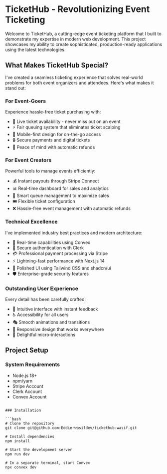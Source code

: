 # TicketHub - Revolutionizing Event Ticketing 

Welcome to TicketHub, a cutting-edge event ticketing platform that I built to demonstrate my expertise in modern web development. This project showcases my ability to create sophisticated, production-ready applications using the latest technologies. 

## What Makes TicketHub Special?

I've created a seamless ticketing experience that solves real-world problems for both event organizers and attendees. Here's what makes it stand out:

### For Event-Goers 

Experience hassle-free ticket purchasing with:
 
- 🎫 Live ticket availability - never miss out on an event 
- ⚡ Fair queuing system that eliminates ticket scalping
- 📱 Mobile-first design for on-the-go access
- 🔒 Secure payments and digital tickets
- 💸 Peace of mind with automatic refunds

### For Event Creators

Powerful tools to manage events efficiently:

- 💰 Instant payouts through Stripe Connect
- 📊 Real-time dashboard for sales and analytics
- 🎯 Smart queue management to maximize sales
- 🎟️ Flexible ticket configuration
- ❌ Hassle-free event management with automatic refunds

### Technical Excellence

I've implemented industry best practices and modern architecture:

- 🚀 Real-time capabilities using Convex
- 🔐 Secure authentication with Clerk
- 💳 Professional payment processing via Stripe
- ⚡ Lightning-fast performance with Next.js 14
- 🎨 Polished UI using Tailwind CSS and shadcn/ui
- 🛡️ Enterprise-grade security features

### Outstanding User Experience

Every detail has been carefully crafted:

- 🎯 Intuitive interface with instant feedback
- ♿ Accessibility for all users
- 🎭 Smooth animations and transitions
- 📱 Responsive design that works everywhere
- 💫 Delightful micro-interactions

## Project Setup

### System Requirements

- Node.js 18+
- npm/yarn
- Stripe Account
- Clerk Account
- Convex Account

````

### Installation

```bash
# Clone the repository
git clone git@github.com:Eddierwasifdev/tickethub-wasif.git

# Install dependencies
npm install

# Start the development server
npm run dev

# In a separate terminal, start Convex
npx convex dev
````
